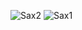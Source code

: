 ![Sax2](https://github.com/DeiltonRodrigues1/Projeto-Sax-Sales/assets/97299401/bddc4bdb-d92f-4941-8a7d-e514eb18bc29)
![Sax1](https://github.com/DeiltonRodrigues1/Projeto-Sax-Sales/assets/97299401/536d612a-fd1c-4614-9389-d5133af0af66)
